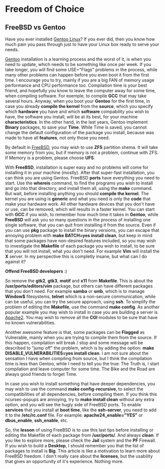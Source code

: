# Freedom of Choice 

## FreeBSD vs Gentoo

Have you ever installed [Gentoo Linux](https://www.gentoo.org/)? If you ever did, then you know how much pain you pass through just to have your Linux box ready to serve your needs. 

[Gentoo](./blog/distros/gentoo.md) installation is a learning process and the worst of it, is when you need to update, which needs to be something like once per week. If you take longer, you will find some USE="Flags" problems in the process, while many other problems can happen before you even boot it from the first time. I encourage you to try, mainly if you are a big FAN of memory usage performance and CPU performance too. Compilation time is your best friend, and hopefully you know to leave the computer away for some time, when compiling software. For exemple, to compile **GCC** that may take several hours. Anyway, when you boot your **Gentoo** for the first time, in case you already **compile the kernel** from the **source**, which you specify which **hardware** you have and which **software** compability you wish to have, the software you install, will be at its best, for your machine **characteristics**. In the other hand, in the last years, Gentoo implement **Binary** packages, to save your **Time**. While Time is saved, you cannot change the default configuration of the package you install, because was made to have all **features**, not only those you need. 

By default in [FreeBSD](https://www.freebsd.org/), you may wish to use **ZFS** partition shema. It will take some memory from you, but if memory is not a problem, continue with ZFS. If Memory is a problem, please choose **UFS**.

With **FreeBSD**, installation is super easy and no problems will come for installing it in your machine (mostly). After that super-fast installation, you can think you are using Gentoo. FreeBSD **ports** have everything you need to start. Use the **whereis** command, to find the programs you wish to install and go into that directory, and install them all, using the **make** command. But wait, before installing anything you should **compile the kernel**. The kernel you are using is **generic** and what you need is only the **code** that make your hardware work. All other hardware devices that you don't have or use, can be removed, which will results in a faster kernel. You can start with **GCC** if you wish, to remember how much time it takes in **Gentoo**, while **FreeBSD** will ask you so many questions in the process of installing one single software, that you can quit from installing it from the source. Even if you can use **pkg** package to install the binary versions, you can escape that annoying problem with **make BATCH=yes install clean**, but keep in mind that some packages have non-desired features included, so you may wish to investigate the **Makefile** of each package you wish to install, to be sure that you will not install, what you don't need. For example **Vim** will install the **X** server. In my perspective this is completly insane, but what can I do against it? 

**Offend FreeBSD developers** :)  

 So remove the **gtk2**, **gtk3**, **motif** and **x11** from **Makefile**.  This is about the **/usr/ports/editors/vim** package, but others can have different packages that you don't need. For example **samba** or **smb**, which is to manage **Window$** filesystems, **telnet** which is a non-secure communication, while can be useful, you can try the secure approach, using **ssh**. To simplify the problem of editing the **Makefile**, use the command **make config**. As another popular example you may wish to install in case you are building a server is [Apache2](https://httpd.apache.org/). You may wish to remove all the **CGI** modules to be sure that have no known vulnerabilities. 

Another awesome feature is that, some packages can be **Flagged** as Vulnerable, mainly when you are trying to compile them from the source. If this happen, compilation will break / stop and some message will be described to "jump off" the problem, which is by adding the option: **make DISABLE_VULNERABILITIES=yes install clean**. I am not sure about the sensation I have when compiling from source, but I think the compilation time is less than Gentoo, while I need to tell you the true: The Truth is, I start compilation and leave computer for some time. The Bike and the Road are always good friends to forget Time.

In case you wish to install something that have deeper dependencies, you may wish to use the command **make config-recursive**, to select the compatibilities of all dependencies, before compiling them. If you think this ncurses-popups are annoying, try to **make install clean** without any extra option, and you will see the hugly side of FreeBSD ports. To enable **services** that you install at **boot time**, like the **ssh-server**, you need to add it to the **/etc/rc.conf** file. For example: **apache24_enable="YES"** or **dbus_enable**, **ssh_enable**, etc.

So, the **lesson** of using FreeBSD is to use this last tips before installing or editing the Makefile of each package from **/usr/ports/**. And always **clean**. If you like to explore more, please check the **Jail** system and the **PF** Firewall. If you wish to build a **Desktop**, I should remember you that the list of packages to install is **Big**. This article is like a motivation to learn more about FreeBSD freedom. I don't really care about the **licenses**, but the usability that gives an opportunity of it's experience. Nothing more. 
